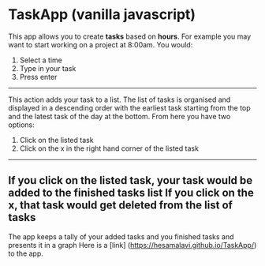 # TaskApp (vanilla javascript)
This app allows you to create **tasks** based on **hours**.
For example you may want to start working on a project at 8:00am. You would:
1. Select a time
2. Type in your task
3. Press enter
---
This action adds your task to a list. The list of tasks is organised and displayed in a descending order with the earliest task starting from the top and the latest task of the day at the bottom.
From here you have two options:
1. Click on the listed task
2. Click on the x in the right hand corner of the listed task
---
If you click on the listed task, your task would be added to the finished tasks list
If you click on the x, that task would get deleted from the list of tasks
---
The app keeps a tally of your added tasks and you finished tasks and presents it in a graph
Here is a [link] (https://hesamalavi.github.io/TaskApp/) to the app.
